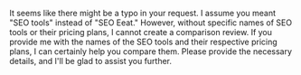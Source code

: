 It seems like there might be a typo in your request. I assume you meant "SEO tools" instead of "SEO Eeat." However, without specific names of SEO tools or their pricing plans, I cannot create a comparison review. If you provide me with the names of the SEO tools and their respective pricing plans, I can certainly help you compare them. Please provide the necessary details, and I'll be glad to assist you further.